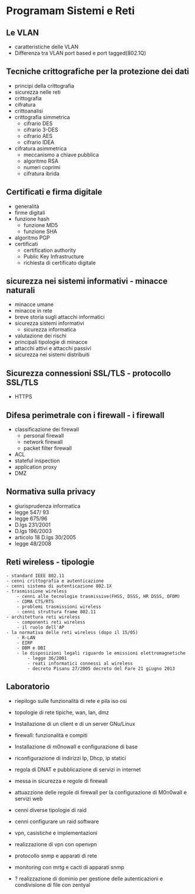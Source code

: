 # Programam Sistemi e Reti

## Le VLAN
	
- caratteristiche delle VLAN
- Differenza tra VLAN port based e port tagged(802.1Q)
 
## Tecniche crittografiche per la protezione dei dati
- principi della crittografia
- sicurezza nelle reti
- crittografia
- cifratura
- crittoanalisi
- crittografia simmetrica
	- cifrario DES
	- cifrario 3-DES
	- cifrario AES
	- cifrario IDEA
-  cifratura asimmetrica
	- meccanismo a chiave pubblica
	- algoritmo RSA
	- numeri coprimi
	- cifratura ibrida

## Certificati e firma digitale

- generalità
- firme digitali
- funzione hash
	- funzione MD5
	- funzione SHA
- algoritmo PGP
- certificati
	- certification authority
	- Public Key Infrastructure
	- richiesta di certificato digitale

## sicurezza nei sistemi informativi	- minacce naturali
- minacce umane
- minacce in rete 
- breve storia sugli attacchi informatici
- sicurezza sistemi informativi
	- sicurezza informatica
- valutazione dei rischi
- principali tipologie di minacce
- attacchi attivi e attacchi passivi
- sicurezza nei sistemi distribuiti

## Sicurezza connessioni SSL/TLS	- protocollo SSL/TLS
- HTTPS

## Difesa perimetrale con i firewall 	- i firewall 
- classificazione dei firewall
	- personal firewall
	- network firewall 
	- packet filter firewall
- ACL
- stateful inspection
- application proxy
- DMZ

## Normativa sulla privacy	
- giurisprudenza informatica
- legge 547/ 93
- legge 675/96
- D.lgs 231/2001
- D.lgs 196/2003
- articolo 18 D.lgs 30/2005
- legge 48/2008

## Reti wireless	- tipologie
	- standard IEEE 802.11
	- cenni crittografia e autenticazione
	- cenni sistema di autenticazione 802.1X
	- trasmissione wireless
		- cenni alle tecnologie trasmissive(FHSS, DSSS, HR DSSS, OFDM)
		- CDMA CTS/RTS
		- problemi trasmissioni wireless
		- cenni struttura frame 802.11
	- architettura reti wireless
		- componenti reti wireless
		- il ruolo dell'AP
	- la normativa delle reti wireless (dopo il 15/05)
		- R-LAN
		- EIRP 
		- DBM e DBI
		- le disposizioni legali riguardo le emissioni elettromagnetiche
			- legge 36/2001
			- reati informatici connessi al wireless
			- decreto Pisanu 27/2005 decreto del Fare 21 giugno 2013

## Laboratorio

- riepilogo sulle funzionalità di rete e pila iso osi
- topologie di rete tipiche, wan, lan, dmz
- Installazione di un client e di un server GNu/Linux
- firewall: funzionalità e compiti
- Installazione di m0nowall e configurazione di base
- riconfigurazione di indirizzi Ip, Dhcp, ip statici
- regola di DNAT e pubblicazione di servizi in internet
- messa in sicurezza e regole di firewall
- attuazzione delle regole di firewall per la configurazione di M0n0wall e servizi web
- cenni diverse tipologie di raid
- cenni configurare un raid software
- vpn, casistiche e implementazioni
- realizzazione di vpn con openvpn
- protocollo snmp e apparati di rete
- monitoring con mrtg e cacti di apparati snmp

- ? realizzazione di dominio per gestione delle autenticazioni e condivisione di file con zentyal
<!--stackedit_data:
eyJoaXN0b3J5IjpbLTkzNTY4ODgzMiwtODE1OTA1ODgzLDgwMz
YyMzYxNSwxNTYwNTg4NzQxLDIxMDMyMTQ1NzQsLTIwODg3NDY2
MTJdfQ==
-->